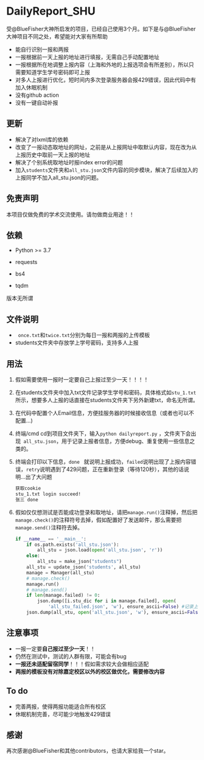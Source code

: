 # DailyReport_SHU

受@BlueFisher大神所启发的项目，已经自己使用3个月。如下是与@BlueFisher大神项目不同之处，希望能对大家有所帮助

* 能自行识别一报和两报
* 一报根据前一天上报的地址进行填报，无需自己手动配置地址 
* 一报根据所在地调整上报内容（上海和外地的上报选项会有所差别），所以只需要知道学生学号密码即可上报
* 对多人上报进行优化，短时间内多次登录服务器会报429错误，因此代码中有加入休眠机制
* 没有github action
* 没有一键自动补报



## 更新

* 解决了对lxml库的依赖
* 改变了一报动态取地址的网址，之前是从上报网址中取默认内容，现在改为从上报历史中取前一天上报的地址
* 解决了个别系统取地址时报index error的问题
* 加入`students`文件夹和`all_stu.json`文件内容的同步模块，解决了后续加入的上报同学不加入all_stu.json的问题。


## 免责声明

本项目仅做免费的学术交流使用。请勿做商业用途！！



## 依赖

* Python >= 3.7

* requests
* bs4
* tqdm

版本无所谓



## 文件说明

- ` once.txt`和`twice.txt`分别为每日一报和两报的上传模板
- students文件夹中存放学上学号密码，支持多人上报



## 用法

1. 假如需要使用一报时一定要自己上报过至少一天！！！！

2. 在students文件夹中加入txt文件记录学生学号和密码，具体格式如`stu_1.txt`所示，想要多人上报的话直接在students文件夹下另外新建txt，命名无所谓。

3. 在代码中配置个人Email信息，方便挂服务器的时候接收信息（或者也可以不配置...)

4. 终端/cmd cd到项目文件夹下，输入` python dailyreport.py `  ，文件夹下会出现` all_stu.json`，用于记录上报者信息，方便debug、重复使用一些信息之类的。

5. 终端会打印以下信息，`done ` 就说明上报成功，`failed`说明出现了上报内容错误，`retry`说明遇到了429问题，正在重新登录（等待120秒），其他的话说明...出了大问题

    ``` bash
    获取cookie
    stu_1.txt login succeed!
    张三 done
    ```
    
6. 假如仅仅想测试是否能成功登录和取地址，请把`manage.run()`注释掉，然后把`manage.check()`的注释符号去掉，假如配置好了发送邮件，那么需要把`manage.send()`注释符去掉。

    ```python
    if __name__ == '__main__':
        if os.path.exists('all_stu.json'):
            all_stu = json.load(open('all_stu.json', 'r'))
        else:
            all_stu = make_json("students")
        all_stu = update_json('students', all_stu)
        manage = Manager(all_stu)
        # manage.check()
        manage.run()
        # manage.send()
        if len(manage.failed) != 0:
            json.dump([i.stu_dic for i in manage.failed], open(
                'all_stu_failed.json', 'w'), ensure_ascii=False) #记录上报没成功的人
        json.dump(all_stu, open('all_stu.json', 'w'), ensure_ascii=False)
    
    ```



## 注意事项

* 一报一定要**自己报过至少一天**！！ 
* 仍然在测试中，测试的人群有限，可能会有bug
* **一报还未适配留宿同学**！！！假如需求较大会做相应适配
* **两报的模板没有对除嘉定校区以外的校区做优化，需要修改内容**



## To do

* 完善两报，使得两报功能适合所有校区
* 休眠机制完善，尽可能少地触发429错误





## 感谢

再次感谢@BlueFisher和其他contributors，也请大家给我一个star。

